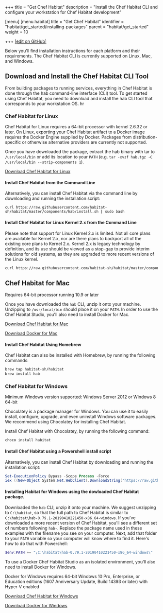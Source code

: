 +++
title = "Get Chef Habitat"
description = "Install the Chef Habitat CLI and configure your workstation for Chef Habitat development"

[menu]
  [menu.habitat]
    title = "Get Chef Habitat"
    identifier = "habitat/get_started/installing-packages"
    parent = "habitat/get_started"
    weight = 10

+++
[\[edit on GitHub\]](https://github.com/habitat-sh/habitat/blob/master/components/docs-chef-io/content/habitat/install-habitat.md)

Below you'll find installation instructions for each platform and their requirements. The Chef Habitat CLI is currently supported on Linux, Mac, and Windows.

## Download and Install the Chef Habitat CLI Tool

From building packages to running services, everything in Chef Habitat is done through the hab command-line interface (CLI) tool. To get started using Chef Habitat, you need to download and install the hab CLI tool that corresponds to your workstation OS.
hr

### Chef Habitat for Linux

Chef Habitat for Linux requires a 64-bit processor with kernel 2.6.32 or later. On Linux, exporting your Chef Habitat artifact to a Docker image requires the Docker Engine supplied by Docker. Packages from distribution-specific or otherwise alternative providers are currently not supported.

Once you have downloaded the package, extract the hab binary with tar to `/usr/local/bin` or add its location to your `PATH` (e.g. `tar -xvzf hab.tgz -C /usr/local/bin --strip-components 1`).

[Download Chef Habitat for Linux](https://downloads.chef.io/products/habitat)

#### Install Chef Habitat from the Command Line

Alternatively, you can install Chef Habitat via the command line by downloading and running the installation script:

```shell
curl https://raw.githubusercontent.com/habitat-sh/habitat/master/components/hab/install.sh | sudo bash
```

#### Install Chef Habitat for Linux Kernel 2.x from the Command Line

Please note that support for Linux Kernel 2.x is limited. Not all core plans are available for Kernel 2.x, nor are there plans to backport all of the existing core plans to Kernel 2.x.  Kernel 2.x is legacy technology by definition, and its use should be viewed as a stop-gap to provide interim solutions for old systems, as they are upgraded to more recent versions of the Linux kernel.

```bash
curl https://raw.githubusercontent.com/habitat-sh/habitat/master/components/hab/install.sh | sudo bash -s -- -t x86_64-linux-kernel2
```

## Chef Habitat for Mac

Requires 64-bit processor running 10.9 or later

Once you have downloaded the `hab` CLI, unzip it onto your machine. Unzipping to `/usr/local/bin` should place it on your `PATH`. In order to use the Chef Habitat Studio, you'll also need to install Docker for Mac.

[Download Chef Habitat for Mac](https://downloads.chef.io/products/habitat)

[Download Docker for Mac](https://store.docker.com/editions/community/docker-ce-desktop-mac)

#### Install Chef Habitat Using Homebrew

Chef Habitat can also be installed with Homebrew, by running the following commands:

```bash
brew tap habitat-sh/habitat
brew install hab
```

### Chef Habitat for Windows

Minimum Windows version supported: Windows Server 2012  or Windows 8 64-bit

Chocolatey is a package manager for Windows. You can use it to easily install, configure, upgrade, and even uninstall Windows software packages. We recommend using Chocolatey for installing Chef Habitat.

Install Chef Habitat with Chocolatey, by running the following command:

```powershell
choco install habitat
```

#### Install Chef Habitat using a Powershell install script

Alternatively, you can install Chef Habitat by downloading and running the installation script:

```powershell
Set-ExecutionPolicy Bypass -Scope Process -Force
iex ((New-Object System.Net.WebClient).DownloadString('https://raw.githubusercontent.com/habitat-sh/habitat/master/components/hab/install.ps1'))
```

#### Installing Habitat for Windows using the dowloaded Chef Habitat package.

Downloaded the `hab` CLI, unzip it onto your machine. We suggest unzipping to `C:\habitat`, so that the full path to Chef Habitat is similar to `C:\habitat\hab-0.79.1-20190410221450-x86_64-windows`. If you've downloaded a more recent version of Chef Habitat, you'll see a different set of numbers following `hab-`. Replace the package name used in these examples with the filename you see on your computer. Next, add that folder to your `PATH` variable so your computer will know where to find it. Here's how to do that with Powershell:

```powershell
$env:PATH += ";C:\habitat\hab-0.79.1-20190410221450-x86_64-windows\"
```

To use a Docker Chef Habitat Studio as an isolated environment, you'll also need to install Docker for Windows.

Docker for Windows requires 64-bit Windows 10 Pro, Enterprise, or Education editions (1607 Anniversary Update, Build 14393 or later) with Hyper-V enabled

[Download Chef Habitat for Windows](https://downloads.chef.io/products/habitat)

[Download Docker for Windows](https://store.docker.com/editions/community/docker-ce-desktop-windows)

